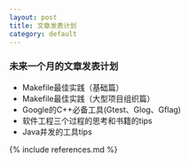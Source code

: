 ```yaml
---
layout: post
title: 文章发表计划
category: default
---
```


### 未来一个月的文章发表计划

* Makefile最佳实践（基础篇）
* Makefile最佳实践（大型项目组织篇）
* Google的C++必备工具(Gtest、Glog、Gflag)
* 软件工程三个过程的思考和书籍的tips
* Java并发的工具tips

{% include references.md %}
